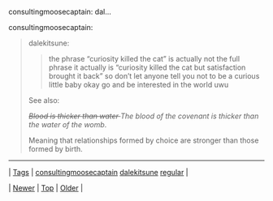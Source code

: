 <!--
title: consultingmoosecaptain
date: 2020-06-28T15:27:00.276Z
tags: consultingmoosecaptain, dalekitsune, regular
-->


consultingmoosecaptain: dal...

<p>consultingmoosecaptain:</p>
<blockquote>
<p>dalekitsune:</p>
<blockquote>
<p>the phrase “curiosity killed the cat” is actually not the full phrase it actually is “curiosity killed the cat but satisfaction brought it back” so don’t let anyone tell you not to be a curious little baby okay go and be interested in the world uwu</p>
</blockquote>
<p>See also:</p>
<p><strike><em>Blood is thicker than water </em></strike><em>The blood of the covenant is thicker than the water of the womb</em>.</p>
<p>Meaning that relationships formed by choice are stronger than those formed by birth.</p>
</blockquote>

<!--BOTTOM-POST-NAVIGATION-->
---

| [Tags](tags.md) | [consultingmoosecaptain](tag-consultingmoosecaptain.md) [dalekitsune](tag-dalekitsune.md) [regular](tag-regular.md) |

| [Newer](80725180467.md) | [Top](index.md) | [Older](80768633537.md) |